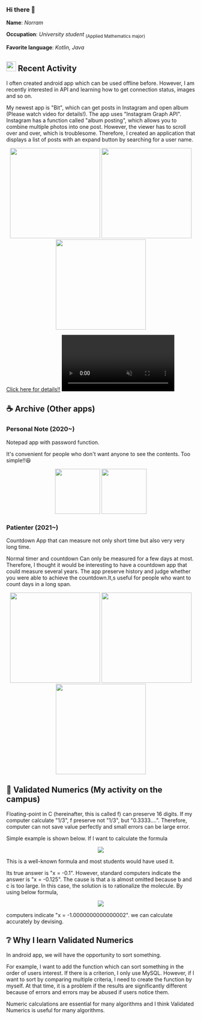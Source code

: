 ### Hi there 👋
**Name**: *Norram*

**Occupation**: *University student* <sub>(Applied Mathematics major)</sub>

**Favorite language**: *Kotlin, Java*

## <img src="https://user-images.githubusercontent.com/102008212/180079714-0d0af206-38c5-4f0a-a91b-32e1396f9f2a.png" width="26px;" /> Recent Activity
I often created android app which can be used offline before. However, I am recently interested in API and learning how to get connection status, images and so on.

My newest app is "Bit", which can get posts in Instagram and open album (Please watch video for details!). The app uses "Instagram Graph API". Instagram has a function called "album posting", which allows you to combine multiple photos into one post. However, the viewer has to scroll over and over, which is troublesome. Therefore, I created an application that displays a list of posts with an expand button by searching for a user name.
<p align="center">
<img src="https://user-images.githubusercontent.com/102008212/186944151-44daae4d-4f45-4ede-8455-642f13c6ecdc.png" width="240dp" />
<img src="https://user-images.githubusercontent.com/102008212/186944143-f009bbc1-8ffe-457c-931b-d80cc62d6858.png" width="240dp" />
<img src="https://user-images.githubusercontent.com/102008212/186945589-b573a469-54c7-434f-ab42-3f5829be841c.png" width="240dp" />
</p>

[Click here for details!!](https://github.com/norram0123/Bit)
<video controls src="https://user-images.githubusercontent.com/102008212/186937886-35415add-9ae2-4093-9a60-1164450af71b.mp4" muted="false"></video>


## :coffee: Archive (Other apps)
<h3>Personal Note (2020~)</h3>
<p>Notepad app with password function.

It's convenient for people who don't want anyone to see the contents. Too simple!!:laughing:</p>
<p align="center">
<img src="https://user-images.githubusercontent.com/102008212/184160570-b00ca6f3-6f5a-403c-8b00-0d6f5becbe97.jpg" width="120dp" />
<img src="https://user-images.githubusercontent.com/102008212/184160662-de1f06a9-aa87-49b9-a053-54fdd5ca81a0.jpg" width="120dp" />
</p>

<h3>Patienter (2021~)</h3>
<p>Countdown App that can measure not only short time but also very very long time.</p>
<p>Normal timer and countdown Can only be measured for a few days at most. Therefore, I thought it would be interesting to have a countdown app that could measure several years. The app preserve history and judge whether you were able to achieve the countdown.It,s useful for people who want to count days in a long span.</p>
<p align="center">
<img src="https://user-images.githubusercontent.com/102008212/184166314-46c402da-b915-477a-8eeb-045ea87900eb.png" width="240dp" />
<img src="https://user-images.githubusercontent.com/102008212/184166332-5d07e71e-1f45-4a64-ba98-f5b657da4413.png" width="240dp" />
<img src="https://user-images.githubusercontent.com/102008212/184166338-e6013ae6-ed68-4834-bbd6-da34a6fe1b48.png" width="240dp" />
</p>

## :blue_book: Validated Numerics (My activity on the campus)
Floating-point in C (hereinafter, this is called f) can preserve 16 digits. If my computer calculate "1/3", f preserve not "1/3", but "0.3333....". Therefore, computer can not save value perfectly and small errors can be large error.

Simple example is shown below. If I want to calculate the formula

<p align="center">
<img src="https://latex.codecogs.com/svg.image?x=\frac{-b&space;&plus;&space;\sqrt{b^2&space;-&space;4ac}}{2a}&space;(a=1,&space;b=&space;10^{15},&space;c&space;=&space;10^{14})" />
</p>

This is a well-known formula and most students would have used it.

Its true answer is "x = -0.1". However, standard computers indicate the answer is "x = -0.125".
The cause is that a is almost omitted because b and c is too large. In this case, the solution is to rationalize the molecule. By using below formula,

<p align="center">
<img src="https://latex.codecogs.com/svg.image?x=\frac{2c}{-b&space;-&space;\sqrt{b^2&space;-&space;4ac}" />
</p>

computers indicate "x = -1.0000000000000002". we can calculate accurately by devising.

## :grey_question: Why I learn Validated Numerics
In android app, we will have the opportunity to sort something. 

For example, I want to add the function which can sort something in the order of users interest. If there is a criterion, I only use MySQL. However, if I want to sort by comparing multiple criteria, I need to create the function by myself. At that time, it is a problem if the results are significantly different because of errors and errors may be abused if users notice them. 

Numeric calculations are essential for many algorithms and I think Validated Numerics is useful for many algorithms.

